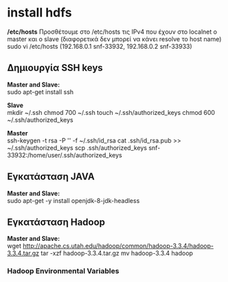 # install hdfs

**/etc/hosts**
Προσθέτουμε στο /etc/hosts τις IPv4 που έχουν στο localnet ο master και ο slave (διαφορετικά δεν μπορεί να κάνει resolve το host name)
sudo vi /etc/hosts 
(192.168.0.1 	snf-33932, 192.168.0.2 	snf-33933)

## Δημιουργία SSH keys
**Master and Slave:**<br>
sudo apt-get install ssh

**Slave**<br>
mkdir ~/.ssh
chmod 700 ~/.ssh
touch ~/.ssh/authorized_keys
chmod 600 ~/.ssh/authorized_keys

**Master**<br>
ssh-keygen -t rsa -P '' -f ~/.ssh/id_rsa
cat .ssh/id_rsa.pub >> ~/.ssh/authorized_keys
scp .ssh/authorized_keys snf-33932:/home/user/.ssh/authorized_keys

## Εγκατάσταση JAVA
**Master and Slave:**<br>
sudo apt-get -y install openjdk-8-jdk-headless

## Εγκατάσταση Hadoop
**Master and Slave:**<br>
wget http://apache.cs.utah.edu/hadoop/common/hadoop-3.3.4/hadoop-3.3.4.tar.gz
tar -xzf hadoop-3.3.4.tar.gz 
mv hadoop-3.3.4 hadoop

### Hadoop Environmental Variables
